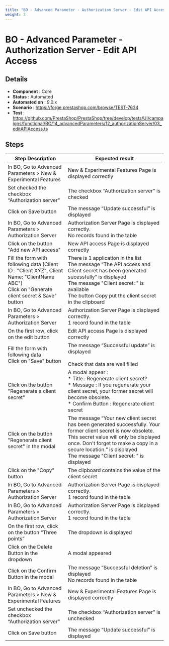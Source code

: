 ```yaml
---
title: "BO - Advanced Parameter - Authorization Server - Edit API Access"
weight: 3
---
```


# BO - Advanced Parameter - Authorization Server - Edit API Access
## Details
* **Component** : Core
* **Status** : Automated
* **Automated on** : 9.0.x
* **Scenario** : https://forge.prestashop.com/browse/TEST-7634
* **Test** : https://github.com/PrestaShop/PrestaShop/tree/develop/tests/UI/campaigns/functional/BO/14_advancedParameters/12_authorizationServer/03_editAPIAccess.ts

## Steps
| Step Description | Expected result |
| ----- | ----- |
| In BO, Go to Advanced Parameters > New & Experimental Features | New & Experimental Features Page is displayed correctly |
| Set checked the checkbox “Authorization server" | The checkbox “Authorization server” is checked |
| Click on Save button | The message “Update successful” is displayed |
| In BO, Go to Advanced Parameters > Authorization Server | Authorization Server Page is displayed correctly.<br>No records found in the table |
| Click on the button "Add new API access" | New API access Page is displayed correctly |
| Fill the form with following data (Client ID : "Client XYZ", Client Name: "ClientName ABC")<br>Click on "Generate client secret & Save" button | There is 1 application in the list<br>The message “The API access and Client secret has been generated sucessfully” is displayed<br>The message "Client secret: " is available<br>The button Copy put the client secret in the clipboard |
| In BO, Go to Advanced Parameters > Authorization Server | Authorization Server Page is displayed correctly.<br>1 record found in the table |
| On the first row, click on the edit button | Edit API access Page is displayed correctly |
| Fill the form with following data<br>Click on "Save" button | The message “Successful update” is displayed<br><br>Check that data are well filled |
| Click on the button "Regenerate a client secret" | A modal appear :<br> * Title : Regenerate client secret?<br> * Message : If you regenerate your client secret, your former secret will become obsolete.<br> * Confirm Button : Regenerate client secret |
| Click on the button "Regenerate client secret" in the modal | The message “Your new client secret has been generated successfully. Your former client secret is now obsolete. This secret value will only be displayed once. Don't forget to make a copy in a secure location.” is displayed<br>The message "Client secret: " is displayed |
| Click on the "Copy" button | The clipboard contains the value of the client secret |
| In BO, Go to Advanced Parameters > Authorization Server | Authorization Server Page is displayed correctly.<br>1 record found in the table |
| In BO, Go to Advanced Parameters > Authorization Server | Authorization Server Page is displayed correctly.<br>1 record found in the table |
| On the first row, click on the button “Three points” | The dropdown is displayed |
| Click on the Delete Button in the dropdown | A modal appeared |
| Click on the Confirm Button in the modal | The message “Successful deletion” is displayed<br>No records found in the table |
| In BO, Go to Advanced Parameters > New & Experimental Features | New & Experimental Features Page is displayed correctly |
| Set unchecked the checkbox “Authorization server" | The checkbox “Authorization server” is unchecked |
| Click on Save button | The message “Update successful” is displayed |
